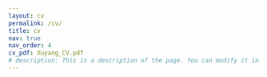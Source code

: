 ```yaml
---
layout: cv
permalink: /cv/
title: cv
nav: true
nav_order: 4
cv_pdf: Xuyang_CV.pdf
# description: This is a description of the page. You can modify it in 'pages/_cv.md'. You can also change or remove the top pdf download button.
---
```

